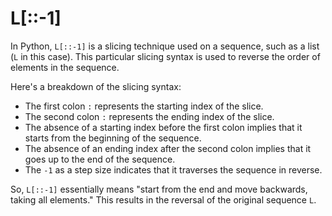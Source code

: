 # L\[::-1]

In Python, `L[::-1]` is a slicing technique used on a sequence, such as a list (`L` in this case). This particular slicing syntax is used to reverse the order of elements in the sequence.

Here's a breakdown of the slicing syntax:

* The first colon `:` represents the starting index of the slice.
* The second colon `:` represents the ending index of the slice.
* The absence of a starting index before the first colon implies that it starts from the beginning of the sequence.
* The absence of an ending index after the second colon implies that it goes up to the end of the sequence.
* The `-1` as a step size indicates that it traverses the sequence in reverse.

So, `L[::-1]` essentially means "start from the end and move backwards, taking all elements." This results in the reversal of the original sequence `L`.
